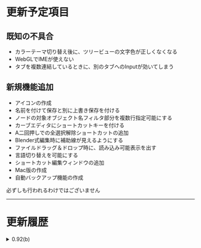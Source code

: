 
# 更新予定項目

## 既知の不具合

* カラーテーマ切り替え後に、ツリービューの文字色が正しくなくなる
* WebGLでIMEが使えない
* タブを複数連結しているときに、別のタブへのInputが効いてしまう

## 新規機能追加

* アイコンの作成
* 名前を付けて保存と別に上書き保存を付ける
* ノードの対象オブジェクト名フィルタ部分を複数行指定可能にする
* カーブエディタにショートカットキーを付ける
* A二回押しでの全選択解除ショートカットの追加
* Blender式編集時に補助線が見えるようにする
* ファイルドラッグ＆ドロップ時に、読み込み可能表示を出す
* 言語切り替えを可能にする
* ショートカット編集ウィンドウの追加
* Mac版の作成
* 自動バックアップ機能の作成

<div class="ui compact message">
	<i class="exclamation circle icon"></i>
	必ずしも行われるわけではございません
</div>

---

# 更新履歴

<details>
<summary>0.92(b)</summary>
<ol>
<li>ベータ版公開</li>
</ol>
</details>